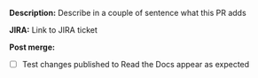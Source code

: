 **Description:** Describe in a couple of sentence what this PR adds

**JIRA:** Link to JIRA ticket

**Post merge:**
- [ ] Test changes published to Read the Docs appear as expected
